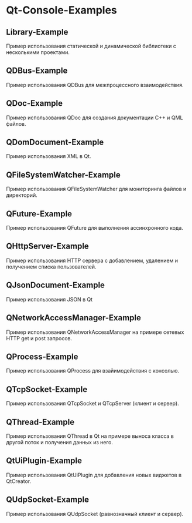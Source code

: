 # Qt-Console-Examples

## Library-Example

Пример использования статической и динамической библиотеки с несколькими проектами.

## QDBus-Example

Пример использования QDBus для межпроцессного взаимодействия.

## QDoc-Example

Пример использования QDoc для создания документации C++ и QML файлов.

## QDomDocument-Example

Пример использования XML в Qt.

## QFileSystemWatcher-Example

Пример использования QFileSystemWatcher для мониторинга файлов и директорий.

## QFuture-Example

Пример использования QFuture для выполнения ассинхронного кода.

## QHttpServer-Example

Пример использования HTTP сервера с добавлением, удалением и получением списка пользователей.

## QJsonDocument-Example

Пример использования JSON в Qt

## QNetworkAccessManager-Example

Пример использования QNetworkAccessManager на примере сетевых HTTP get и post запросов.

## QProcess-Example

Пример использования QProcess для взайимодействия с консолью.

## QTcpSocket-Example

Пример использования QTcpSocket и QTcpServer (клиент и сервер).

## QThread-Example

Пример использования QThread в Qt на примере выноса класса в другой поток и получения данных из него.

## QtUiPlugin-Example

Пример использования QtUiPlugin для добавления новых виджетов в QtCreator.

## QUdpSocket-Example

Пример использования QUdpSocket (равнозначный клиент и сервер).